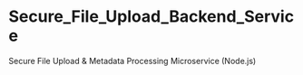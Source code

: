 # Secure_File_Upload_Backend_Service
Secure File Upload &amp; Metadata Processing Microservice (Node.js)
